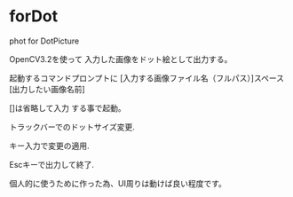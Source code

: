 # forDot
phot for DotPicture

OpenCV3.2を使って
入力した画像をドット絵として出力する。

起動するコマンドプロンプトに
[入力する画像ファイル名（フルパス）]スペース[出力したい画像名前]

[]は省略して入力
する事で起動。

トラックバーでのドットサイズ変更.

キー入力で変更の適用.

Escキーで出力して終了.



個人的に使うために作った為、UI周りは動けば良い程度です。
